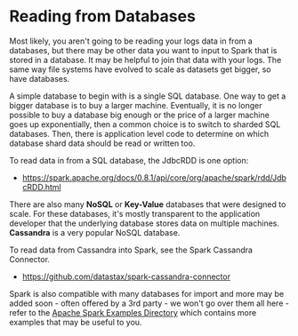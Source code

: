 # Reading from Databases

Most likely, you aren't going to be reading your logs data in from a databases, but there may be other data you want to input to Spark that is stored in a database.  It may be helpful to join that data with your logs.
The same way file systems have evolved to scale as datasets get bigger, so have databases.

A simple database to begin with is a single SQL database. One way to get a bigger database is to buy a larger machine.  Eventually, it is no longer possible to buy a database big enough or the price of a larger machine goes up exponentially, then a common choice is to switch to sharded SQL databases.  Then, there is application level code to determine on which database shard data should be read or written too.

To read data in from a SQL database, the JdbcRDD is one option:
* https://spark.apache.org/docs/0.8.1/api/core/org/apache/spark/rdd/JdbcRDD.html

There are also many **NoSQL** or **Key-Value** databases that were designed to scale.  For these databases, it's mostly transparent to the application developer that the underlying database stores data on multiple machines. **Cassandra** is a very popular NoSQL database.

To read data from Cassandra into Spark, see the Spark Cassandra Connector.
* https://github.com/datastax/spark-cassandra-connector

Spark is also compatible with many databases for import and more may
be added soon - often offered by a 3rd party - we won't go over them all here - refer to the
[Apache Spark Examples Directory](https://github.com/apache/spark/tree/master/examples)
which contains more examples that may be useful to you.

